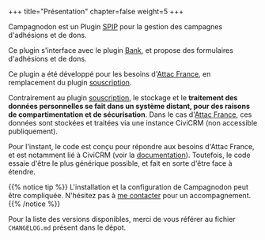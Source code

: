 +++
title="Présentation"
chapter=false
weight=5
+++

Campagnodon est un Plugin [SPIP](http://www.spip.net/) pour la gestion des campagnes d'adhésions et de dons.

Ce plugin s'interface avec le plugin [Bank](https://github.com/nursit/bank>), et propose des formulaires d'adhésions et de dons.

Ce plugin a été développé pour les besoins d'[Attac France](https://france.attac.org), en remplacement du plugin [souscription](https://plugins.spip.net/souscription.html).

Contrairement au plugin [souscription](https://plugins.spip.net/souscription.html), le stockage et le **traitement des données personnelles se fait dans un système distant, pour des raisons de compartimentation et de sécurisation**.
Dans le cas d'[Attac France](https://france.attac.org), ces données sont stockées et traitées via une instance CiviCRM (non accessible publiquement).

Pour l'instant, le code est conçu pour répondre aux besoins d'Attac France, et est notamment lié à CiviCRM (voir la [documentation](documentation/civicrm.md)).
Toutefois, le code essaie d'être le plus générique possible, et fait en sorte d'être face à étendre.

{{% notice tip %}}
L'installation et la configuration de Campagnodon peut être compliquée. N'hésitez pas à [me contacter](https://www.john-livingston.fr/spip.php?page=contact) pour un accompagnement.
{{% /notice %}}

Pour la liste des versions disponibles, merci de vous référer au fichier `CHANGELOG.md` présent dans le dépot.
